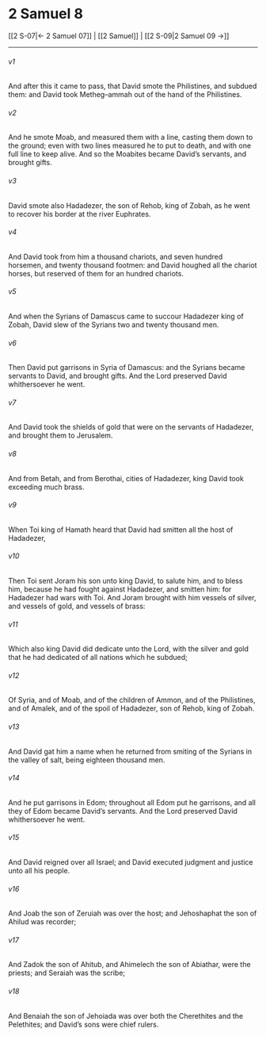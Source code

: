 # 2 Samuel 8

[[2 S-07|← 2 Samuel 07]] | [[2 Samuel]] | [[2 S-09|2 Samuel 09 →]]
***

###### v1
And after this it came to pass, that David smote the Philistines, and subdued them: and David took Metheg–ammah out of the hand of the Philistines.
###### v2
And he smote Moab, and measured them with a line, casting them down to the ground; even with two lines measured he to put to death, and with one full line to keep alive. And so the Moabites became David’s servants, and brought gifts.
###### v3
David smote also Hadadezer, the son of Rehob, king of Zobah, as he went to recover his border at the river Euphrates.
###### v4
And David took from him a thousand chariots, and seven hundred horsemen, and twenty thousand footmen: and David houghed all the chariot horses, but reserved of them for an hundred chariots.
###### v5
And when the Syrians of Damascus came to succour Hadadezer king of Zobah, David slew of the Syrians two and twenty thousand men.
###### v6
Then David put garrisons in Syria of Damascus: and the Syrians became servants to David, and brought gifts. And the Lord preserved David whithersoever he went.
###### v7
And David took the shields of gold that were on the servants of Hadadezer, and brought them to Jerusalem.
###### v8
And from Betah, and from Berothai, cities of Hadadezer, king David took exceeding much brass.
###### v9
When Toi king of Hamath heard that David had smitten all the host of Hadadezer,
###### v10
Then Toi sent Joram his son unto king David, to salute him, and to bless him, because he had fought against Hadadezer, and smitten him: for Hadadezer had wars with Toi. And Joram brought with him vessels of silver, and vessels of gold, and vessels of brass:
###### v11
Which also king David did dedicate unto the Lord, with the silver and gold that he had dedicated of all nations which he subdued;
###### v12
Of Syria, and of Moab, and of the children of Ammon, and of the Philistines, and of Amalek, and of the spoil of Hadadezer, son of Rehob, king of Zobah.
###### v13
And David gat him a name when he returned from smiting of the Syrians in the valley of salt, being eighteen thousand men.
###### v14
And he put garrisons in Edom; throughout all Edom put he garrisons, and all they of Edom became David’s servants. And the Lord preserved David whithersoever he went.
###### v15
And David reigned over all Israel; and David executed judgment and justice unto all his people.
###### v16
And Joab the son of Zeruiah was over the host; and Jehoshaphat the son of Ahilud was recorder;
###### v17
And Zadok the son of Ahitub, and Ahimelech the son of Abiathar, were the priests; and Seraiah was the scribe;
###### v18
And Benaiah the son of Jehoiada was over both the Cherethites and the Pelethites; and David’s sons were chief rulers. 
